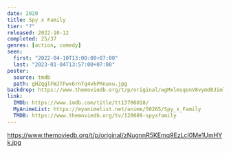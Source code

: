 ```yaml
---
date: 2020
title: Spy x Family
tier: "?"
released: 2022-10-12
completed: 25/37
genres: [action, comedy]
seen:
  first: "2022-04-10T13:00:00+07:00"
  last: "2023-01-04T13:57:00+07:00"
poster:
  source: tmdb
  path: gHZqglFWJTFwx6rnTq4vkPRnuxu.jpg
backdrop: https://www.themoviedb.org/t/p/original/wgMxlmsqonV8vymd0JimlUvg82D.jpg
link:
  IMDb: https://www.imdb.com/title/tt13706018/
  MyAnimeList: https://myanimelist.net/anime/50265/Spy_x_Family
  TMDB: https://www.themoviedb.org/tv/120089-spyxfamily
---
```


<https://www.themoviedb.org/t/p/original/zNugnnR5KEmq9EzLcl0Me1UmHYk.jpg>
